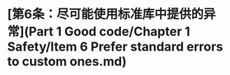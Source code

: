 # \[第6条：尽可能使用标准库中提供的异常]\(Part 1 Good code/Chapter 1 Safety/Item 6 Prefer standard errors to custom ones.md)

